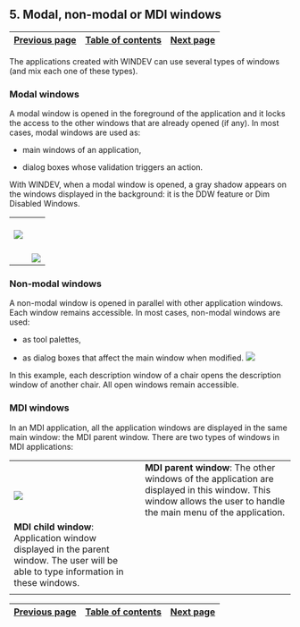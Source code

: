 
## 5. Modal, non-modal or MDI windows
			

| [Previous page](../Concepts_WD/1410086970.md) | [Table of contents](../Concepts_WD/1410087098.md) | [Next page](../Concepts_WD/1410086972.md) |
| --- | --- | --- |



<a name="NOTE1"></a>
<a name="NOTE1_1"></a>
The applications created with WINDEV can use several types of windows (and mix each one of these types).
<a name="NOTE1_2"></a>


### Modal windows
<a name="modal_windows_ELTPARAGRAPHE000017"></a>

A modal window is opened in the foreground of the application and it locks the access to the other windows that are already opened (if any). In most cases, modal windows are used as:

- main windows of an application,

- dialog boxes whose validation triggers an action.


With WINDEV, when a modal window is opened, a gray shadow appears on the windows displayed in the background: it is the DDW feature or Dim Disabled Windows.


|   |   |
| --- | --- |
| <br>![](https://doc.pcsoft.fr/en-US/images/image.awp?langid=3&name=P1_Fen%EAtres%20modales%20-%20HC%20N%B0001.gif&type=thumb)<br> |   |
|   | <br>![](https://doc.pcsoft.fr/en-US/images/image.awp?langid=3&name=P1_Fen%EAtres%20modales%20-%20HC%20N%B0002.gif&type=thumb)<br> |


<a name="NOTE1_3"></a>


### Non-modal windows
<a name="nonmodal_windows_ELTPARAGRAPHE000036"></a>

A non-modal window is opened in parallel with other application windows. Each window remains accessible. In most cases, non-modal windows are used:

- as tool palettes,

- as dialog boxes that affect the main window when modified. 
![](https://doc.pcsoft.fr/en-US/images/image.awp?langid=3&name=P1_Fen%EAtres%20non%20modales%20-%20HC%20N%B0001.gif&type=thumb)



In this example, each description window of a chair opens the description window of another chair. All open windows remain accessible.
<a name="NOTE1_4"></a>


### MDI windows
<a name="mdi_windows_ELTPARAGRAPHE000051"></a>

In an MDI application, all the application windows are displayed in the same main window: the MDI parent window. There are two types of windows in MDI applications: 


|   |   |
| --- | --- |
| <br>![](https://doc.pcsoft.fr/en-US/images/image.awp?langid=3&name=P1_Fenetres%20MDI%20-%20HC%20N%B0001.gif&type=thumb)<br> | **MDI parent window**: The other windows of the application are displayed in this window. This window allows the user to handle the main menu of the application. |
| **MDI child window**: Application window displayed in the parent window. The user will be able to type information in these windows. |
|   |   |



| [Previous page](../Concepts_WD/1410086970.md) | [Table of contents](../Concepts_WD/1410087098.md) | [Next page](../Concepts_WD/1410086972.md) |
| --- | --- | --- |




